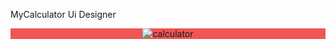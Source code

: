 MyCalculator Ui Designer

<div style="display:flex;justify-content:center;align-items:center;background-color: #e55;">
  <img src="https://cdn.discordapp.com/attachments/863787152965632022/1033385671987040346/unknown.png" alt="calculator" />
</div>
